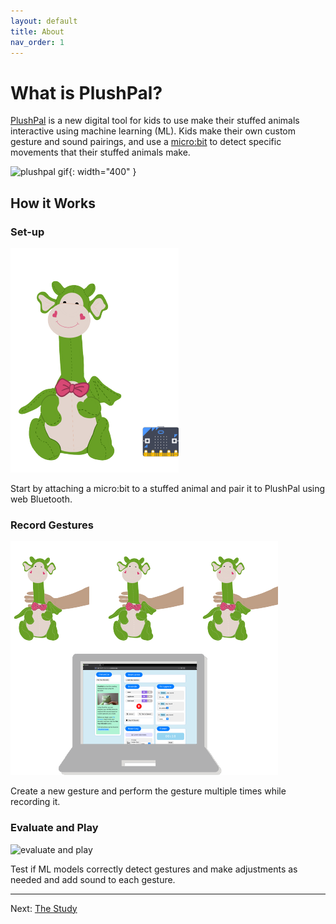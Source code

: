 ```yaml
---
layout: default
title: About
nav_order: 1
---
```


# What is PlushPal?
[PlushPal](https://ttseng.github.io/plushie/) is a new digital tool for kids to use make their stuffed animals interactive using machine learning (ML). Kids make their own custom gesture and sound pairings, and use a [micro:bit](https://microbit.org) to detect specific movements that their stuffed animals make. 

![plushpal gif](/img/plushpal-demo.gif){: width="400" }

## How it Works
### Set-up

![set up micro:bit](/img/getting-started-1.png)

Start by attaching a micro:bit to a stuffed animal and pair it to PlushPal using web Bluetooth.

### Record Gestures

![record gestures](/img/getting-started-2.png)

Create a new gesture and perform the gesture multiple times while recording it.

### Evaluate and Play

![evaluate and play](/img/girl-tosses-dragon-large.png)

Test if ML models correctly detect gestures and make adjustments as needed and add sound to each gesture.

* * *
Next: [The Study](study)
